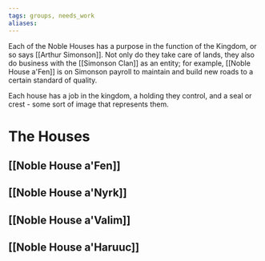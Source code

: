 ```yaml
---
tags: groups, needs_work
aliases:
---
```


Each of the Noble Houses has a purpose in the function of the Kingdom, or so says [[Arthur Simonson]]. Not only do they take care of lands, they also do business with the [[Simonson Clan]] as an entity; for example, [[Noble House a'Fen]] is on Simonson payroll to maintain and build new roads to a certain standard of quality. 

Each house has a job in the kingdom, a holding they control, and a seal or crest - some sort of image that represents them.
# The Houses

## [[Noble House a'Fen]]

## [[Noble House a'Nyrk]]

## [[Noble House a'Valim]]

## [[Noble House a'Haruuc]]

